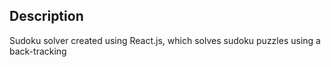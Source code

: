 ## Description

Sudoku solver created using React.js, which solves sudoku puzzles using a back-tracking 